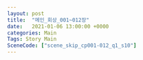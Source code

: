 ```yaml
---
layout: post
title:  "메인_회상_001~012장"
date:   2021-01-06 13:00:00 +0000
categories: Main
Tags: Story Main
SceneCode: ["scene_skip_cp001-012_q1_s10"]
---
```

